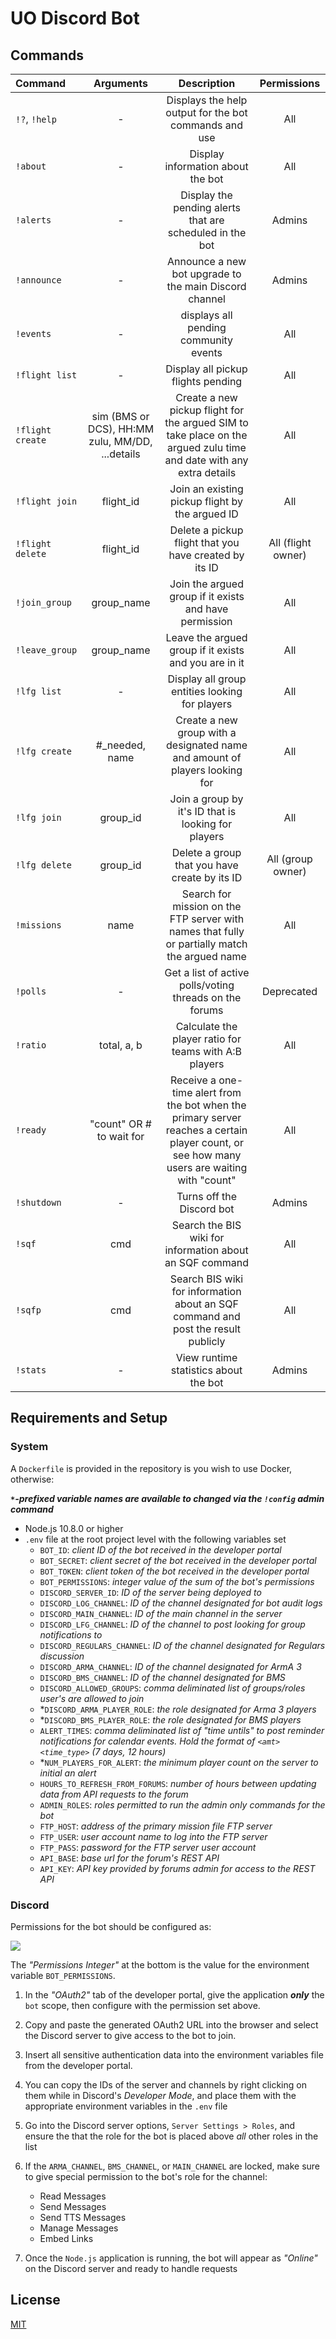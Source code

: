 # UO Discord Bot

## Commands

| Command          |                    Arguments                    |                                                                 Description                                                                  |    Permissions     |
| :--------------- | :---------------------------------------------: | :------------------------------------------------------------------------------------------------------------------------------------------: | :----------------: |
| `!?`, `!help`    |                        -                        |                                            Displays the help output for the bot commands and use                                             |        All         |
| `!about`         |                        -                        |                                                      Display information about the bot                                                       |        All         |
| `!alerts`        |                        -                        |                                           Display the pending alerts that are scheduled in the bot                                           |       Admins       |
| `!announce`      |                        -                        |                                            Announce a new bot upgrade to the main Discord channel                                            |       Admins       |
| `!events`        |                        -                        |                                                    displays all pending community events                                                     |        All         |
| `!flight list`   |                        -                        |                                                      Display all pickup flights pending                                                      |        All         |
| `!flight create` | sim (BMS or DCS), HH:MM zulu, MM/DD, ...details |             Create a new pickup flight for the argued SIM to take place on the argued zulu time and date with any extra details              |        All         |
| `!flight join`   |                    flight_id                    |                                               Join an existing pickup flight by the argued ID                                                |        All         |
| `!flight delete` |                    flight_id                    |                                            Delete a pickup flight that you have created by its ID                                            | All (flight owner) |
| `!join_group`    |                   group_name                    |                                            Join the argued group if it exists and have permission                                            |        All         |
| `!leave_group`   |                   group_name                    |                                            Leave the argued group if it exists and you are in it                                             |        All         |
| `!lfg list`      |                        -                        |                                                Display all group entities looking for players                                                |        All         |
| `!lfg create`    |                 #_needed, name                  |                                 Create a new group with a designated name and amount of players looking for                                  |        All         |
| `!lfg join`      |                    group_id                     |                                             Join a group by it's ID that is looking for players                                              |        All         |
| `!lfg delete`    |                    group_id                     |                                                Delete a group that you have create by its ID                                                 | All (group owner)  |
| `!missions`      |                      name                       |                        Search for mission on the FTP server with names that fully or partially match the argued name                         |        All         |
| `!polls`         |                        -                        |                                           Get a list of active polls/voting threads on the forums                                            |     Deprecated     |
| `!ratio`         |                   total, a, b                   |                                            Calculate the player ratio for teams with A:B players                                             |        All         |
| `!ready`         |            "count" OR # to wait for             | Receive a one-time alert from the bot when the primary server reaches a certain player count, or see how many users are waiting with "count" |        All         |
| `!shutdown`      |                        -                        |                                                          Turns off the Discord bot                                                           |       Admins       |
| `!sqf`           |                       cmd                       |                                           Search the BIS wiki for information about an SQF command                                           |        All         |
| `!sqfp`          |                       cmd                       |                              Search BIS wiki for information about an SQF command and post the result publicly                               |        All         |
| `!stats`         |                        -                        |                                                    View runtime statistics about the bot                                                     |       Admins       |

## Requirements and Setup

### System

A `Dockerfile` is provided in the repository is you wish to use Docker, otherwise:

_**`*`-prefixed variable names are available to changed via the `!config` admin command**_

- Node.js 10.8.0 or higher
- `.env` file at the root project level with the following variables set
  - `BOT_ID`: _client ID of the bot received in the developer portal_
  - `BOT_SECRET`: _client secret of the bot received in the developer portal_
  - `BOT_TOKEN`: _client token of the bot received in the developer portal_
  - `BOT_PERMISSIONS`: _integer value of the sum of the bot's permissions_
  - `DISCORD_SERVER_ID`: _ID of the server being deployed to_
  - `DISCORD_LOG_CHANNEL`: _ID of the channel designated for bot audit logs_
  - `DISCORD_MAIN_CHANNEL`: _ID of the main channel in the server_
  - `DISCORD_LFG_CHANNEL`: _ID of the channel to post looking for group notifications to_
  - `DISCORD_REGULARS_CHANNEL`: _ID of the channel designated for Regulars discussion_
  - `DISCORD_ARMA_CHANNEL`: _ID of the channel designated for ArmA 3_
  - `DISCORD_BMS_CHANNEL`: _ID of the channel designated for BMS_
  - `DISCORD_ALLOWED_GROUPS`: _comma deliminated list of groups/roles user's are allowed to join_
  - \*`DISCORD_ARMA_PLAYER_ROLE`: _the role designated for Arma 3 players_
  - \*`DISCORD_BMS_PLAYER_ROLE`: _the role designated for BMS players_
  - `ALERT_TIMES`: _comma deliminated list of "time untils" to post reminder notifications for calendar events. Hold the format of `<amt> <time_type>` (7 days, 12 hours)_
  - \*`NUM_PLAYERS_FOR_ALERT`: _the minimum player count on the server to initial an alert_
  - `HOURS_TO_REFRESH_FROM_FORUMS`: _number of hours between updating data from API requests to the forum_
  - `ADMIN_ROLES`: _roles permitted to run the admin only commands for the bot_
  - `FTP_HOST`: _address of the primary mission file FTP server_
  - `FTP_USER`: _user account name to log into the FTP server_
  - `FTP_PASS`: _password for the FTP server user account_
  - `API_BASE`: _base url for the forum's REST API_
  - `API_KEY`: _API key provided by forums admin for access to the REST API_

### Discord

Permissions for the bot should be configured as:

<img src="https://i.imgur.com/gjWLIRH.png" />

The _"Permissions Integer"_ at the bottom is the value for the environment variable `BOT_PERMISSIONS`.

1. In the _"OAuth2"_ tab of the developer portal, give the application **_only_** the `bot` scope, then configure with the permission set above.

2. Copy and paste the generated OAuth2 URL into the browser and select the Discord server to give access to the bot to join.

3. Insert all sensitive authentication data into the environment variables file from the developer portal.

4. You can copy the IDs of the server and channels by right clicking on them while in Discord's _Developer Mode_, and place them with the appropriate environment variables in the `.env` file

5. Go into the Discord server options, `Server Settings > Roles`, and ensure the that the role for the bot is placed above _all_ other roles in the list

6. If the `ARMA_CHANNEL`, `BMS_CHANNEL`, or `MAIN_CHANNEL` are locked, make sure to give special permission to the bot's role for the channel:

   - Read Messages
   - Send Messages
   - Send TTS Messages
   - Manage Messages
   - Embed Links

7. Once the `Node.js` application is running, the bot will appear as _"Online"_ on the Discord server and ready to handle requests

## License

[MIT](./LICENSE)
